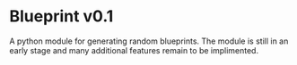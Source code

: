 # Blueprint v0.1
A python module for generating random blueprints. The module is still in an early stage and many additional features remain to be implimented. 
 
